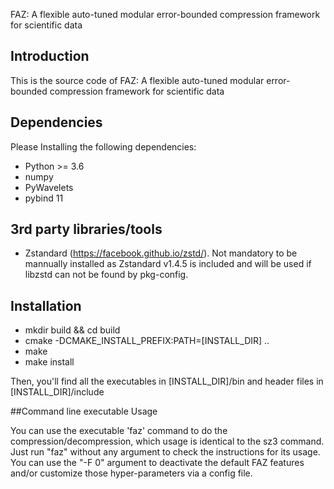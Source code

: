 

FAZ: A flexible auto-tuned modular error-bounded compression framework for scientific data

## Introduction

This is the source code of FAZ: A flexible auto-tuned modular error-bounded compression framework for scientific data

## Dependencies

Please Installing the following dependencies:

* Python >= 3.6
* numpy 
* PyWavelets
* pybind 11

## 3rd party libraries/tools

* Zstandard (https://facebook.github.io/zstd/). Not mandatory to be mannually installed as Zstandard v1.4.5 is included and will be used if libzstd can not be found by
  pkg-config.

## Installation

* mkdir build && cd build
* cmake -DCMAKE_INSTALL_PREFIX:PATH=[INSTALL_DIR] ..
* make
* make install

Then, you'll find all the executables in [INSTALL_DIR]/bin and header files in [INSTALL_DIR]/include

##Command line executable Usage

You can use the executable 'faz' command to do the compression/decompression, which usage is identical to the sz3 command. Just run "faz" without any argument to check the instructions for its usage. You can use the "-F 0" argument to deactivate the default FAZ features and/or customize those hyper-parameters via a config file.






